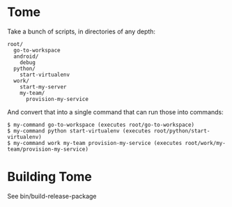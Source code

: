 # Tome

Take a bunch of scripts, in directories of any depth:

```
root/
  go-to-workspace
  android/
    debug
  python/
    start-virtualenv
  work/
    start-my-server
    my-team/
      provision-my-service
```

And convert that into a single command that can run those into commands:

```
$ my-command go-to-workspace (executes root/go-to-workspace)
$ my-command python start-virtualenv (executes root/python/start-virtualenv)
$ my-command work my-team provision-my-service (executes root/work/my-team/provision-my-service)
```

# Building Tome

See bin/build-release-package